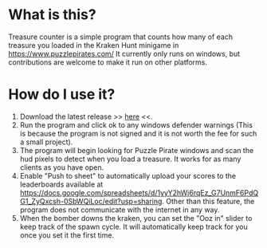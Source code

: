 # What is this?
Treasure counter is a simple program that counts how many of each treasure you loaded in the Kraken Hunt minigame in https://www.puzzlepirates.com/
It currently only runs on windows, but contributions are welcome to make it run on other platforms.

# How do I use it?
1. Download the latest release >> [here](https://github.com/amh11706/treasure-counter/releases/download/v1.0.1/treasure-counter-1_0_1.exe) <<.
2. Run the program and click ok to any windows defender warnings (This is because the program is not signed and it is not worth the fee for such a small project).
3. The program will begin looking for Puzzle Pirate windows and scan the hud pixels to detect when you load a treasure. It works for as many clients as you have open.
4. Enable "Push to sheet" to automatically upload your scores to the leaderboards available at https://docs.google.com/spreadsheets/d/1yyY2hWj6rqEz_G7UnmF6PdQG1_ZyQxcsh-0SbWQiLoc/edit?usp=sharing. Other than this feature, the program does not communicate with the internet in any way.
5. When the bomber downs the kraken, you can set the "Ooz in" slider to keep track of the spawn cycle. It will automatically keep track for you once you set it the first time.
